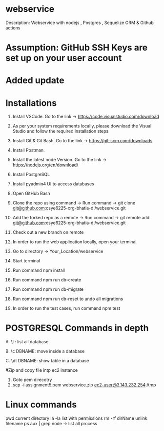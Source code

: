 # webservice
Description: Webservice with nodejs , Postgres , Sequelize ORM & Github actions

# Assumption: GitHub SSH Keys are set up on your user account
# Added update

# Installations
1. Install VSCode. Go to the link -> https://code.visualstudio.com/download
2. As per your system requirements locally, please download the Visual Studio and follow the required installation steps
3. Install Git & Git Bash. Go to the link -> https://git-scm.com/downloads
4. Install Postman.
5. Install the latest node Version. Go to the link -> https://nodejs.org/en/download/
6. Install PostgreSQL
7. Install pyadmin4 UI to access databases
8. Open GitHub Bash
9. Clone the repo using command -> Run command -> git clone git@github.com:csye6225-org-bhatia-di/webservice.git

10. Add the forked repo as a remote -> Run command -> git remote add <YOUR-USERNAME> git@github.com:csye6225-org-bhatia-di/webservice.git
11. Check out a new branch on remote
12. In order to run the web application locally, open your terminal
13. Go to directory -> Your_Location/webservice
14. Start terminal
15. Run command npm install
16. Run command npm run db-create
17. Run command npm run db-migrate
18. Run command npm run db-reset to undo all migrations
19. In order to run the test cases, run command npm test

# POSTGRESQL Commands in depth


A. \l : list all database 

B. \c DBNAME: move inside a database

C. \dt DBNAME: show table in a database


#Zip and copy file intp ec2 instance
1. Goto pem direcotry
2. scp -i assignment5.pem webservice.zip ec2-user@3.143.232.254:/tmp

# Linux commands
pwd current directory
la -la list with permissions
rm -rf dirName
unlink filename
ps aux | grep node -> list all process
